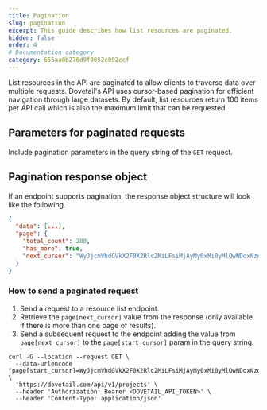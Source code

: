 ```yaml
---
title: Pagination
slug: pagination
excerpt: This guide describes how list resources are paginated.
hidden: false
order: 4
# Documentation category
category: 655aa0b276d9f8052c092ccf 
---
```


List resources in the API are paginated to allow clients to traverse data over multiple requests. Dovetail's API uses cursor-based pagination for efficient navigation through large datasets. By default, list resources return 100 items per API call which is also the maximum limit that can be requested.

## Parameters for paginated requests

Include pagination parameters in the query string of the `GET` request.


## Pagination response object

If an endpoint supports pagination, the response object structure will look like the following.

```JSON JSON
{
  "data": [...],
  "page": {
    "total_count": 200,
    "has_more": true,
    "next_cursor": "WyJjcmVhdGVkX2F0X2Rlc2MiLFsiMjAyMy0xMi0yMlQwNDoxNzoxOS44ODIyMjMrMDA6MDAiLCIwOGU5M2Y3ZS1jNDFiLTRkMTctOWY4ZC04ZWFkOTZjZTg1NDQiXV0"
  }
}
```



### How to send a paginated request

1. Send a request to a resource list endpoint.
2. Retrieve the `page[next_cursor]` value from the response (only available if there is more than one page of results).
3. Send a subsequent request to the endpoint adding the value from `page[next_cursor]` to the `page[start_cursor]` param in the query string.

```curl
curl -G --location --request GET \
  --data-urlencode "page[start_cursor]=WyJjcmVhdGVkX2F0X2Rlc2MiLFsiMjAyMy0xMi0yMlQwNDoxNzoxOS44ODIyMjMrMDA6MDAiLCIwOGU5M2Y3ZS1jNDFiLTRkMTctOWY4ZC04ZWFkOTZjZTg1NDQiXV0" \
  'https://dovetail.com/api/v1/projects' \
  --header 'Authorization: Bearer <DOVETAIL_API_TOKEN>' \
  --header 'Content-Type: application/json'
```
